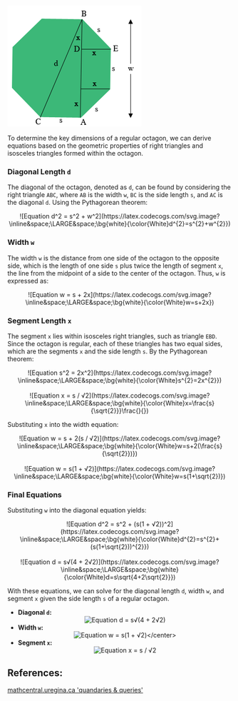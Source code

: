 ![Regular Octagon Diagram](./octagon_dia.png)

To determine the key dimensions of a regular octagon, we can derive equations based on the geometric properties of right triangles and isosceles triangles formed within the octagon.

### Diagonal Length  `d`

The diagonal of the octagon, denoted as `d`, can be found by considering the right triangle `ABC`, where `AB` is the width `w`, `BC` is the side length `s`, and `AC` is the diagonal `d`. Using the Pythagorean theorem:

<center>![Equation d^2 = s^2 + w^2](https://latex.codecogs.com/svg.image?\inline&space;\LARGE&space;\bg{white}{\color{White}d^{2}=s^{2}&plus;w^{2}})</center>

### Width  `w` 

The width `w` is the distance from one side of the octagon to the opposite side, which is the length of one side `s` plus twice the length of segment `x`, the line from the midpoint of a side to the center of the octagon. Thus, `w` is expressed as:

<center>![Equation w = s + 2x](https://latex.codecogs.com/svg.image?\inline&space;\LARGE&space;\bg{white}{\color{White}w=s&plus;2x})</center>

### Segment Length  `x` 

The segment `x` lies within isosceles right triangles, such as triangle `EBD`. Since the octagon is regular, each of these triangles has two equal sides, which are the segments `x` and the side length `s`. By the Pythagorean theorem:

<center>![Equation s^2 = 2x^2](https://latex.codecogs.com/svg.image?\inline&space;\LARGE&space;\bg{white}{\color{White}s^{2}=2x^{2}})</center>
<br>
<center>![Equation x = s / √2](https://latex.codecogs.com/svg.image?\inline&space;\LARGE&space;\bg{white}{\color{White}x=\frac{s}{\sqrt{2}}}\frac{}{})</center>

Substituting `x` into the width equation:

<center>![Equation w = s + 2(s / √2)](https://latex.codecogs.com/svg.image?\inline&space;\LARGE&space;\bg{white}{\color{White}w=s&plus;2(\frac{s}{\sqrt{2}})})</center>
<br>
<center>![Equation w = s(1 + √2)](https://latex.codecogs.com/svg.image?\inline&space;\LARGE&space;\bg{white}{\color{White}w=s(1&plus;\sqrt{2})})</center>

### Final Equations

Substituting `w` into the diagonal equation yields:

<center>![Equation d^2 = s^2 + (s(1 + √2))^2](https://latex.codecogs.com/svg.image?\inline&space;\LARGE&space;\bg{white}{\color{White}d^{2}=s^{2}&plus;(s(1&plus;\sqrt{2}))^{2}})</center>
<br>
<center>![Equation d = s√(4 + 2√2)](https://latex.codecogs.com/svg.image?\inline&space;\LARGE&space;\bg{white}{\color{White}d=s\sqrt{4&plus;2\sqrt{2}}})</center>

With these equations, we can solve for the diagonal length `d`, width `w`, and segment `x` given the side length `s` of a regular octagon.

- **Diagonal `d`:** <center>![Equation d = s√(4 + 2√2)](https://latex.codecogs.com/svg.image?\inline&space;\LARGE&space;\bg{white}{\color{White}d=s\sqrt{4&plus;2\sqrt{2}}})</center>
- **Width `w`:** <center>![Equation w = s(1 + √2)](https://latex.codecogs.com/svg.image?\inline&space;\LARGE&space;\bg{white}{\color{White}w=s(1&plus;\sqrt{2})})</center>
- **Segment `x`:** <center>![Equation x = s / √2](https://latex.codecogs.com/svg.image?\inline&space;\LARGE&space;\bg{white}{\color{White}x=\frac{s}{\sqrt{2}}}\frac{}{})

## References:
[mathcentral.uregina.ca 'quandaries & queries'](http://mathcentral.uregina.ca/QQ/database/QQ.09.20/h/sue2.html)
